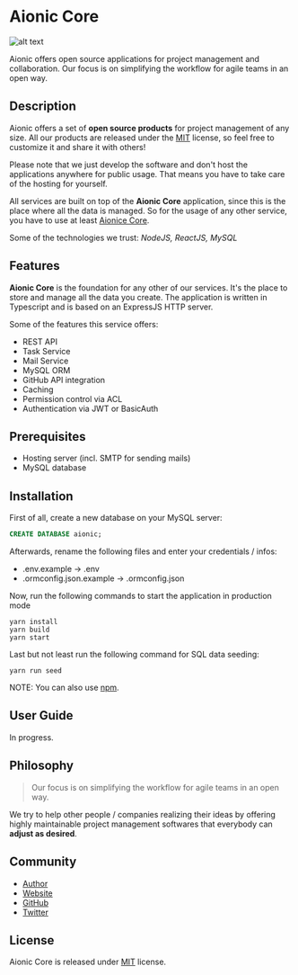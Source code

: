 # Aionic Core

![alt text](https://avatars0.githubusercontent.com/u/42389304?s=100&v=4 'Aionic Logo')

Aionic offers open source applications for project management and collaboration. Our focus is on simplifying the workflow for agile teams in an open way.

## Description
Aionic offers a set of **open source products** for project management of any size. All our products are released under the [MIT](https://opensource.org/licenses/MIT) license, so feel free to customize it and share it with others!

Please note that we just develop the software and don't host the applications anywhere for public usage. That means you have to take care of the hosting for yourself.

All services are built on top of the **Aionic Core** application, since this is the place where all the data is managed. So for the usage of any other service, you have to use at least [Aionice Core](https://github.com/Aionic-Apps/aionic-core/).

Some of the technologies we trust: _NodeJS, ReactJS, MySQL_

## Features
**Aionic Core** is the foundation for any other of our services. It's the place to store and manage all the data you create. The application is written in Typescript and is based on an ExpressJS HTTP server.

Some of the features this service offers:

- REST API
- Task Service
- Mail Service
- MySQL ORM
- GitHub API integration
- Caching
- Permission control via ACL
- Authentication via JWT or BasicAuth

## Prerequisites
- Hosting server (incl. SMTP for sending mails)
- MySQL database

## Installation
First of all, create a new database on your MySQL server:

```sql
CREATE DATABASE aionic;
```

Afterwards, rename the following files and enter your credentials / infos:

- .env.example -> .env
- .ormconfig.json.example -> .ormconfig.json

Now, run the following commands to start the application in production mode

```
yarn install
yarn build
yarn start
```

Last but not least run the following command for SQL data seeding:

```
yarn run seed
```

NOTE: You can also use [npm](https://www.npmjs.com/).

## User Guide
In progress.

## Philosophy
> Our focus is on simplifying the workflow for agile teams in an open way.

We try to help other people / companies realizing their ideas by offering highly maintainable project management softwares that everybody can **adjust as desired**.

## Community
- [Author](https://github.com/larswaechter)
- [Website](https://aionic-apps.com)
- [GitHub](https://github.com/Aionic-Apps)
- [Twitter](https://twitter.com/AionicApps)

## License
Aionic Core is released under [MIT](https://github.com/Aionic-Apps/aionic-core/blob/master/LICENSE) license.
